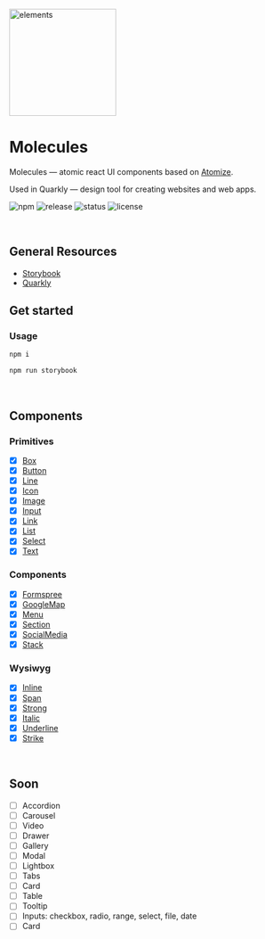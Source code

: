 <br>
<a href="https://github.com/quarkly/molecules">
  <img alt="elements" src="https://uploads.quarkly.io/atomize-site/molecules-logo-light.svg" width="192px">
</a>
<br>

# Molecules

Molecules — atomic react UI components based on [Atomize](https://github.com/quarkly/atomize).

Used in Quarkly — design tool for creating websites and web apps.

![npm](https://badgen.net/npm/v/@quarkly/molecules?color=blue)
![release](https://badgen.net/github/release/quarkly/molecules)
![status](https://badgen.net/github/status/quarkly/molecules)
![license](https://badgen.net/github/license/quarkly/molecules)

<br>

## General Resources

- [Storybook](https://molecules.quarkly.io)
- [Quarkly](https://quarkly.io)

## Get started

### Usage

```sh
npm i
```
```sh
npm run storybook
```
<br>

## Components

### Primitives

- [x] [Box](https://github.com/quarkly/molecules/tree/master/src/primitives/box)
- [x] [Button](https://github.com/quarkly/molecules/tree/master/src/primitives/button)
- [x] [Line](https://github.com/quarkly/molecules/tree/master/src/primitives/line)
- [x] [Icon](https://github.com/quarkly/molecules/tree/master/src/primitives/icon)
- [x] [Image](https://github.com/quarkly/molecules/tree/master/src/primitives/image)
- [x] [Input](https://github.com/quarkly/molecules/tree/master/src/primitives/input)
- [x] [Link](https://github.com/quarkly/molecules/tree/master/src/primitives/link)
- [x] [List](https://github.com/quarkly/molecules/tree/master/src/primitives/list)
- [x] [Select](https://github.com/quarkly/molecules/tree/master/src/primitives/select)
- [x] [Text](https://github.com/quarkly/molecules/tree/master/src/primitives/text)

### Components
- [x] [Formspree](https://github.com/quarkly/molecules/tree/master/src/components/formspree)
- [x] [GoogleMap](https://github.com/quarkly/molecules/tree/master/src/components/googlemap)
- [x] [Menu](https://github.com/quarkly/molecules/tree/master/src/components/menu)
- [x] [Section](https://github.com/quarkly/molecules/tree/master/src/components/section)
- [x] [SocialMedia](https://github.com/quarkly/molecules/tree/master/src/components/socialMedia)
- [x] [Stack](https://github.com/quarkly/molecules/tree/master/src/components/stack)

### Wysiwyg

- [x] [Inline](https://github.com/quarkly/molecules/tree/master/src/wysiwyg/inline)
- [x] [Span](https://github.com/quarkly/molecules/tree/master/src/wysiwyg/span)
- [x] [Strong](https://github.com/quarkly/molecules/tree/master/src/wysiwyg/strong)
- [x] [Italic](https://github.com/quarkly/molecules/tree/master/src/wysiwyg/italic)
- [x] [Underline](https://github.com/quarkly/molecules/tree/master/src/wysiwyg/underline)
- [x] [Strike](https://github.com/quarkly/molecules/tree/master/src/wysiwyg/strike)

<br>

## Soon

- [ ] Accordion
- [ ] Carousel
- [ ] Video
- [ ] Drawer
- [ ] Gallery
- [ ] Modal
- [ ] Lightbox
- [ ] Tabs
- [ ] Card
- [ ] Table
- [ ] Tooltip
- [ ] Inputs: checkbox, radio, range, select, file, date
- [ ] Card
